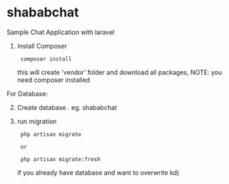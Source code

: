 # shababchat
Sample Chat Application with laravel

1) Install Composer

        composer install

   this will create 'vendor' folder and download all packages, NOTE: you need composer installed

For Database:

2) Create database . eg. shababchat

3) run migration

        php artisan migrate

        or

        php artisan migrate:fresh 

   if you already have database and want to overwrite kd)


